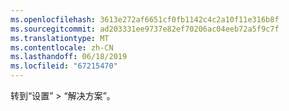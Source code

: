 ```yaml
---
ms.openlocfilehash: 3613e272af6651cf0fb1142c4c2a10f11e316b8f
ms.sourcegitcommit: ad203331ee9737e82ef70206ac04eeb72a5f9c7f
ms.translationtype: MT
ms.contentlocale: zh-CN
ms.lasthandoff: 06/18/2019
ms.locfileid: "67215470"
---
```

转到“设置” > “解决方案”。